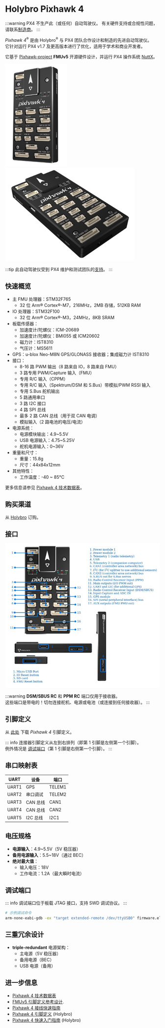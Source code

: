 # Holybro Pixhawk 4

:::warning
PX4 不生产此（或任何）自动驾驶仪。
有关硬件支持或合规性问题，请联系[制造商](https://holybro.com/)。
:::

_Pixhawk 4_<sup>&reg;</sup> 是由 Holybro<sup>&reg;</sup> 与 PX4 团队合作设计和制造的先进自动驾驶仪。  
它针对运行 PX4 v1.7 及更高版本进行了优化，适用于学术和商业开发者。  

它基于 [Pixhawk-project](https://pixhawk.org/) **FMUv5** 开源硬件设计，并运行 PX4 操作系统 [NuttX](https://nuttx.apache.org/)。

<img src="../../assets/flight_controller/pixhawk4/pixhawk4_hero_upright.jpg" width="200px" title="Pixhawk4 Upright Image" /> <img src="../../assets/flight_controller/pixhawk4/pixhawk4_logo_view.jpg" width="420px" title="Pixhawk4 Image" />

:::tip
此自动驾驶仪受到 PX4 维护和测试团队的[支持](../flight_controller/autopilot_pixhawk_standard.md)。
:::

## 快速概览

- 主 FMU 处理器：STM32F765  
  - 32 位 Arm® Cortex®-M7，216MHz，2MB 存储，512KB RAM  
- IO 处理器：STM32F100  
  - 32 位 Arm® Cortex®-M3，24MHz，8KB SRAM  
- 板载传感器：  
  - 加速度计/陀螺仪：ICM-20689  
  - 加速度计/陀螺仪：BMI055 或 ICM20602  
  - 磁力计：IST8310  
  - 气压计：MS5611  
- GPS：u-blox Neo-M8N GPS/GLONASS 接收器；集成磁力计 IST8310  
- 接口：  
  - 8-16 路 PWM 输出（8 路来自 IO，8 路来自 FMU）  
  - 3 路专用 PWM/Capture 输入（FMU）  
  - 专用 R/C 输入（CPPM）  
  - 专用 R/C 输入（Spektrum/DSM 和 S.Bus）带模拟/PWM RSSI 输入  
  - 专用 S.Bus 舵机输出  
  - 5 路通用串口  
  - 3 路 I2C 接口  
  - 4 路 SPI 总线  
  - 最多 2 路 CAN 总线（用于双 CAN 电调）  
  - 模拟输入（2 路电池的电压/电流）  
- 电源系统：  
  - 电源模块输出：4.9~5.5V  
  - USB 电源输入：4.75~5.25V  
  - 舵机电源输入：0~36V  
- 重量和尺寸：  
  - 重量：15.8g  
  - 尺寸：44x84x12mm  
- 其他特性：  
  - 工作温度：-40 ~ 85°C  

更多信息请参见 [Pixhawk 4 技术数据表](https://github.com/PX4/PX4-user_guide/raw/main/assets/flight_controller/pixhawk4/pixhawk4_technical_data_sheet.pdf)。

## 购买渠道

从 [Holybro](https://holybro.com/products/pixhawk-4) 订购。

## 接口

![Pixhawk 4 接口](../../assets/flight_controller/pixhawk4/pixhawk4-connectors.jpg)

:::warning
**DSM/SBUS RC** 和 **PPM RC** 端口仅用于接收器。  
这些端口是带电的！切勿连接舵机、电源或电池（或连接到任何接收器）。
:::

## 引脚定义

从 [此处](https://cdn.shopify.com/s/files/1/0604/5905/7341/files/Pixhawk4-Pinouts.pdf) 下载 _Pixhawk 4_ 引脚定义。

::: info
连接器引脚定义从左到右排列（即第 1 引脚是左侧第一个引脚）。  
例外情况是 [调试端口](#debug_port)（第 1 引脚是右侧第一个引脚）。
:::

## 串口映射表

| UART | 设备 | 端口 |
|------|------|------|
| UART1 | GPS | TELEM1 |
| UART2 | 串口调试 | TELEM2 |
| UART3 | CAN 总线 | CAN1 |
| UART4 | CAN 总线 | CAN2 |
| UART5 | I2C 总线 | I2C1 |

## 电压规格

- **电源输入**：4.9~5.5V（5V 稳压器）  
- **备用电源输入**：5.5~18V（通过 BEC）  
- **绝对最大值**：  
  - 输入电压：18V  
  - 工作电流：1.2A（最大瞬时电流）  

## 调试端口

::: info
调试端口位于板载 JTAG 接口，支持 SWD 调试协议。
:::

```bash
# 示例调试命令
arm-none-eabi-gdb -ex "target extended-remote /dev/ttyUSB0" firmware.elf
```

## 三重冗余设计

- **triple-redundant** 电源架构：  
  - 主电源（5V 稳压器）  
  - 备用电源（BEC）  
  - USB 电源（备用）  

## 进一步信息

- [Pixhawk 4 技术数据表](https://github.com/PX4/PX4-user_guide/raw/main/assets/flight_controller/pixhawk4/pixhawk4_technical_data_sheet.pdf)  
- [FMUv5 引脚定义参考设计](https://docs.google.com/spreadsheets/d/1-n0__BYDedQrc_2NHqBenG1DNepAgnHpSGglke-QQwY/edit#gid=912976165).  
- [Pixhawk 4 接线快速指南](../assembly/quick_start_pixhawk4.md)  
- [Pixhawk 4 引脚定义](https://cdn.shopify.com/s/files/1/0604/5905/7341/files/Pixhawk4-Pinouts.pdf) (Holybro)  
- [Pixhawk 4 快速入门指南](https://cdn.shopify.com/s/files/1/0604/5905/7341/files/Pixhawk4-quickstartguide.pdf) (Holybro)